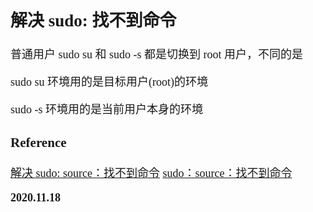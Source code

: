 <font size=4 face='楷体'>

## 解决 sudo: 找不到命令

普通用户 sudo su 和 sudo -s 都是切换到 root 用户，不同的是

sudo su 环境用的是目标用户(root)的环境

sudo -s 环境用的是当前用户本身的环境

### Reference

[解决 sudo: source：找不到命令](https://blog.csdn.net/u013895853/article/details/81676379)
[sudo：source：找不到命令](https://www.cnblogs.com/sewen-h/p/13233530.html)

**2020.11.18**
